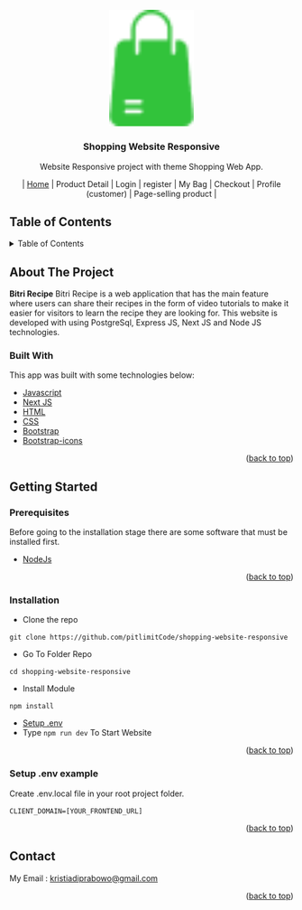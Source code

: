 <!-- shopping-website-responsive -->
<!-- Shopping Website Responsive-->

<div id="top"></div>

<!-- PROJECT LOGO -->
<br />
<div align="center">
  <img src="https://raw.githubusercontent.com/pitlimitCode/shopping-website-responsive/main/public/logo/logoShop.png" alt="Logo" width="150px">

  <h3 align="center">Shopping Website Responsive</h3>

  <p align="center">
    Website Responsive project  with theme Shopping Web App.
  </p>
  <p align="center">
     | 
    <span><a href="https://shopping-pitlimitcode.netlify.app/">Home</a><span>
     | 
    Product Detail
     | 
    Login
     |
    register
     | 
    My Bag
     | 
    Checkout
     | 
    Profile (customer)
     | 
    Page-selling product 
     |
  </span>
</div>

<!-- TABLE OF CONTENTS -->
## Table of Contents
<details>
  <summary>Table of Contents</summary>
  <ol>
    <li>
      <a href="#about-the-project">About The Project</a>
      <ul>
        <li><a href="#built-with">Built With</a></li>
      </ul>
    </li>
    <li>
      <a href="#getting-started">Getting Started</a>
      <ul>
        <li><a href="#prerequisites">Prerequisites</a></li>
        <li><a href="#installation">Installation</a></li>
        <li><a href="#setup-env-example">Setup .env example</a></li>
      </ul>
    </li>
    <li><a href="#screenshoots">Screenshots</a></li>
    <li><a href="#contact">Contact</a></li>
  </ol>
</details>

<!-- ABOUT THE PROJECT -->
## About The Project
**Bitri Recipe** Bitri Recipe is a web application that has the main feature where users can share their recipes in the form of video tutorials to make it easier for visitors to learn the recipe they are looking for. This website is developed with using PostgreSql, Express JS, Next JS and Node JS technologies.

### Built With
This app was built with some technologies below:
- [Javascript](https://www.javascript.com/)
- [Next JS](https://nextjs.org/)
- [HTML]()
- [CSS](https://developer.mozilla.org/en-US/docs/Web/CSS)
- [Bootstrap](https://getbootstrap.com/)
- [Bootstrap-icons](icons.getbootstrap.com)
<!-- - [Swiper JS](https://swiperjs.com) -->

<p align="right">(<a href="#top">back to top</a>)</p>

<!-- GETTING STARTED -->
## Getting Started
### Prerequisites
Before going to the installation stage there are some software that must be installed first.
- [NodeJs](https://nodejs.org/en/download/)
<p align="right">(<a href="#top">back to top</a>)</p>

### Installation
- Clone the repo
```
git clone https://github.com/pitlimitCode/shopping-website-responsive
```
- Go To Folder Repo
```
cd shopping-website-responsive
```
- Install Module
```
npm install
```

- <a href="#setup-env">Setup .env</a>
- Type ` npm run dev ` To Start Website
<p align="right">(<a href="#top">back to top</a>)</p>

### Setup .env example
Create .env.local file in your root project folder.
```
CLIENT_DOMAIN=[YOUR_FRONTEND_URL]
```
<p align="right">(<a href="#top">back to top</a>)</p>

## Contact
My Email : kristiadiprabowo@gmail.com
<p align="right">(<a href="#top">back to top</a>)</p>